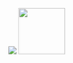 <a href="https://fr.wikipedia.org/wiki/JavaScript"><img src="https://img.shields.io/badge/JavaScript-F7DF1E?style=for-the-badge&logo=javascript&logoColor=black"></a>
<a href="https://fr.wikipedia.org/wiki/React"><img width="93em" src="https://img.shields.io/badge/React-20232A?style=for-the-badge&logo=react&logoColor=61DAFB"></a>
